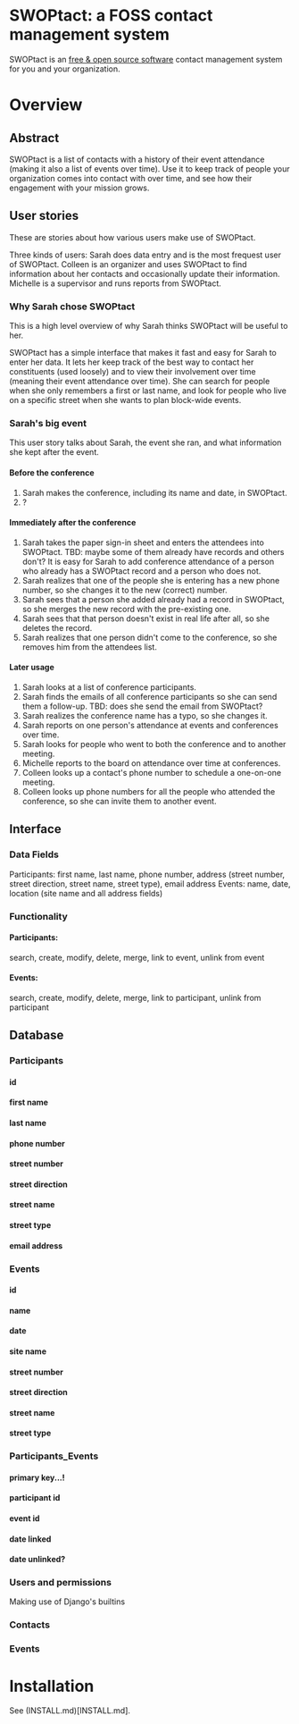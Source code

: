 SWOPtact: a FOSS contact management system
==========================================

SWOPtact is an [free & open source software](LICENSE.md) contact
management system for you and your organization.

# Overview

## Abstract

SWOPtact is a list of contacts with a history of their event
attendance (making it also a list of events over time).  Use it to
keep track of people your organization comes into contact with over
time, and see how their engagement with your mission grows.


## User stories

These are stories about how various users make use of SWOPtact.

Three kinds of users:
Sarah does data entry and is the most frequest user of SWOPtact.
Colleen is an organizer and uses SWOPtact to find information about
her contacts and occasionally update their information.
Michelle is a supervisor and runs reports from SWOPtact.

### Why Sarah chose SWOPtact

This is a high level overview of why Sarah thinks SWOPtact will be
useful to her.

SWOPtact has a simple interface that makes it fast and easy for Sarah
to enter her data.  It lets her keep track of the best way to contact
her constituents (used loosely) and to view their involvement over
time (meaning their event attendance over time).  She can search for
people when she only remembers a first or last name, and look for
people who live on a specific street when she wants to plan block-wide
events.

### Sarah's big event

This user story talks about Sarah, the event she ran, and what
information she kept after the event.

#### Before the conference

1. Sarah makes the conference, including its name and date, in
   SWOPtact.
2. ?

#### Immediately after the conference

1. Sarah takes the paper sign-in sheet and enters the attendees into
   SWOPtact. TBD: maybe some of them already have records and others
   don't?
   It is easy for Sarah to add conference attendance of a person who
   already has a SWOPtact record and a person who does not.
2. Sarah realizes that one of the people she is entering has a new
   phone number, so she changes it to the new (correct) number.
3. Sarah sees that a person she added already had a record in
   SWOPtact, so she merges the new record with the pre-existing one.
4. Sarah sees that that person doesn't exist in real life after all,
   so she deletes the record.
5. Sarah realizes that one person didn't come to the conference, so
   she removes him from the attendees list.

#### Later usage
1. Sarah looks at a list of conference participants.
2. Sarah finds the emails of all conference participants so she can
   send them a follow-up. TBD: does she send the email from SWOPtact?
3. Sarah realizes the conference name has a typo, so she changes it.
4. Sarah reports on one person's attendance at events and conferences
   over time.
5. Sarah looks for people who went to both the conference and to
   another meeting.
6. Michelle reports to the board on attendance over time at conferences.
7. Colleen looks up a contact's phone number to schedule a one-on-one
   meeting.
8. Colleen looks up phone numbers for all the people who attended the
   conference, so she can invite them to another event.

## Interface
### Data Fields
Participants: first name, last name, phone number, address (street
number, street direction, street name, street type), email address
Events: name, date, location (site name and all address fields)

### Functionality
#### Participants:
search, create, modify, delete, merge, link to event, unlink from event
#### Events:
search, create, modify, delete, merge, link to participant, unlink from participant

## Database
### Participants
#### id
#### first name
#### last name
#### phone number
#### street number
#### street direction
#### street name
#### street type
#### email address
### Events
#### id
#### name
#### date
#### site name
#### street number
#### street direction
#### street name
#### street type


### Participants_Events
#### primary key...!
#### participant id
#### event id
#### date linked
#### date unlinked?

### Users and permissions

Making use of Django's builtins

### Contacts
### Events
# Installation
See (INSTALL.md)[INSTALL.md].
